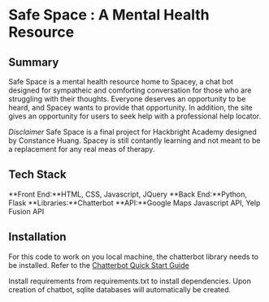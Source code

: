 # Safe Space : A Mental Health Resource

## Summary

Safe Space is a mental health resource home to Spacey, a chat bot designed for sympatheic and comforting conversation for those who are struggling with their thoughts. Everyone deserves an opportunity to be heard, and Spacey wants to provide that opportunity. In addition, the site gives an opportunity for users to seek help with a professional help locator.

*Disclaimer*
Safe Space is a final project for Hackbright Academy designed by Constance Huang. Spacey is still contantly learning and not meant to be a replacement for any real meas of therapy. 

## Tech Stack

**Front End:**HTML, CSS, Javascript, JQuery
**Back End:**Python, Flask
**Libraries:**Chatterbot 
**API:**Google Maps Javascript API, Yelp Fusion API

## Installation
For this code to work on you local machine, the chatterbot library needs to be installed. Refer to the [Chatterbot Quick Start Guide](https://chatterbot.readthedocs.io/en/stable/quickstart.html)

Install requirements from requirements.txt to install dependencies.
Upon creation of chatbot, sqlite databases will automatically be created.


